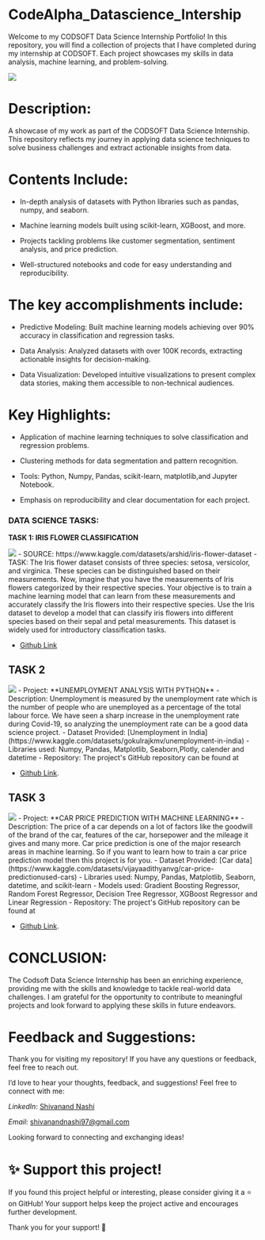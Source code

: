 # CodeAlpha_Datascience_Intership

Welcome to my CODSOFT Data Science Internship Portfolio! In this repository, you will find a collection of projects that I have completed during my internship at CODSOFT. Each project showcases my skills in data analysis, machine learning, and problem-solving.

<img src ="https://github.com/Gtshivanand/CodeAlpha-Datascience_Intership/blob/main/CodeAlpha%20DataScience%20Internship%20Offer%20Letter.png"/>

# Description:
A showcase of my work as part of the CODSOFT Data Science Internship. This repository reflects my journey in applying data science techniques to solve business challenges and extract actionable insights from data.

# Contents Include:

* In-depth analysis of datasets with Python libraries such as pandas, numpy, and seaborn.

* Machine learning models built using scikit-learn, XGBoost, and more.

* Projects tackling problems like customer segmentation, sentiment analysis, and price prediction.

* Well-structured notebooks and code for easy understanding and reproducibility.

# The key accomplishments include:

* Predictive Modeling: Built machine learning models achieving over 90% accuracy in classification and regression tasks.

* Data Analysis: Analyzed datasets with over 100K records, extracting actionable insights for decision-making.

* Data Visualization: Developed intuitive visualizations to present complex data stories, making them accessible to non-technical audiences.

# Key Highlights:

* Application of machine learning techniques to solve classification and regression problems.

* Clustering methods for data segmentation and pattern recognition.

* Tools: Python, Numpy, Pandas, scikit-learn, matplotlib,and Jupyter Notebook.

* Emphasis on reproducibility and clear documentation for each project.


### DATA SCIENCE TASKS:

 **TASK 1: IRIS FLOWER CLASSIFICATION**
  
  <img src="https://github.com/Gtshivanand/CodeAlpha-Datascience_Intership/blob/main/Task%201-%20Iris%20Flower%20Classification/Images/Task1%20Description.jpg"/>
  - SOURCE: https://www.kaggle.com/datasets/arshid/iris-flower-dataset
  - TASK: The Iris flower dataset consists of three species: setosa, versicolor, and virginica. These species can be distinguished based on their measurements. Now, imagine that you have the measurements of Iris flowers categorized by their respective species. Your objective is to train a machine learning model that can learn from these measurements and accurately classify the Iris flowers into their respective species. Use the Iris dataset to develop a model that can classify iris
flowers into different species based on their sepal and petal measurements. This dataset is widely used for introductory classification tasks.
  
- [Github Link](https://github.com/Gtshivanand/CodeAlpha-Datascience_Intership/tree/main/Task%201-%20Iris%20Flower%20Classification)

  
## TASK 2
<img src ="https://github.com/Gtshivanand/CodeAlpha-Datascience_Intership/blob/main/Task2-Unemployment%20Analysis%20with%20Python/Images/Task2%20Description.jpg"/>
- Project: **UNEMPLOYMENT ANALYSIS WITH PYTHON**
- Description: Unemployment is measured by the unemployment rate which is the number of people who are unemployed as a percentage of the total labour force. We have seen a sharp increase in the unemployment rate during Covid-19, so analyzing the unemployment rate can be a good data science project. 
- Dataset Provided: [Unemployment in India](https://www.kaggle.com/datasets/gokulrajkmv/unemployment-in-india)
- Libraries used: Numpy, Pandas, Matplotlib, Seaborn,Plotly, calender and datetime  
- Repository: The project's GitHub repository can be found at

- [Github Link](https://github.com/Gtshivanand/CodeAlpha-Datascience_Intership/tree/main/Task2-Unemployment%20Analysis%20with%20Python).

## TASK 3
<img src="https://github.com/Gtshivanand/CodeAlpha-Datascience_Intership/blob/main/Task3-Car%20Price%20Prediction%20with%20Machine%20Learning/Images/Task3%20Description.jpg"/>
- Project: **CAR PRICE PREDICTION WITH MACHINE LEARNING**
- Description: The price of a car depends on a lot of factors like the goodwill of the brand of the car, features of the car, horsepower and the mileage it gives and many more. Car price prediction is one of the major research areas in machine learning. So if you want to learn how to train a car price prediction model then this project is for you.
- Dataset Provided: [Car data](https://www.kaggle.com/datasets/vijayaadithyanvg/car-price-predictionused-cars)
- Libraries used: Numpy, Pandas, Matplotlib, Seaborn, datetime, and scikit-learn
- Models used: Gradient Boosting Regressor, Random Forest Regressor, Decision Tree Regressor, XGBoost Regressor and Linear Regression  
- Repository: The project's GitHub repository can be found at

- [Github Link](https://github.com/Gtshivanand/CodeAlpha-Datascience_Intership/tree/main/Task3-Car%20Price%20Prediction%20with%20Machine%20Learning).



 # CONCLUSION: 

The Codsoft Data Science Internship has been an enriching experience, providing me with the skills and knowledge to tackle real-world data challenges. I am grateful for the opportunity to contribute to meaningful projects and look forward to applying these skills in future endeavors.

# Feedback and Suggestions:

Thank you for visiting my repository! If you have any questions or feedback, feel free to reach out.

I’d love to hear your thoughts, feedback, and suggestions! Feel free to connect with me:

 *LinkedIn*: [Shivanand Nashi](https://www.linkedin.com/in/shivanand-s-nashi-79579821a)
 
 *Email*: shivanandnashi97@gmail.com


Looking forward to connecting and exchanging ideas!

# ✨ Support this project!
If you found this project helpful or interesting, please consider giving it a ⭐ on GitHub!
Your support helps keep the project active and encourages further development.

Thank you for your support! 💖
